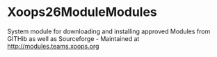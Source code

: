 # Xoops26ModuleModules
System module for downloading and installing approved Modules from GITHib as well as Sourceforge - Maintained at http://modules.teams.xoops.org

